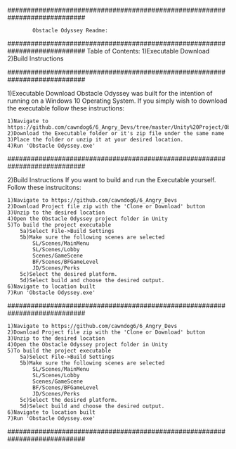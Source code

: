 ############################################################################
			
			Obstacle Odyssey Readme:

############################################################################
Table of Contents:
	1)Executable Download
	2)Build Instructions
	
############################################################################

1)Executable Download
	Obstacle Odyssey was built for the intention of running on a Windows 10 
	Operating System. If you simply wish to download the executable
	follow these instructions:
	
	1)Navigate to https://github.com/cawndog6/6_Angry_Devs/tree/master/Unity%20Project/Obstacle%20Odyssey
	2)Download the Executable folder or it's zip file under the same name
	3)Place the folder or unzip it at your desired location.
	4)Run 'Obstacle Odyssey.exe'

############################################################################
		
2)Build Instructions
	If you want to build and run the Executable yourself. Follow these instrucitons:
	
	1)Navigate to https://github.com/cawndog6/6_Angry_Devs
	2)Download Project file zip with the 'Clone or Download' button
	3)Unzip to the desired location
	4)Open the Obstacle Odyssey project folder in Unity
	5)To build the project executable
		5a)Select File->Build Settings
		5b)Make sure the following scenes are selected
			SL/Scenes/MainMenu
			SL/Scenes/Lobby
			Scenes/GameScene
			BF/Scenes/BFGameLevel
			JD/Scenes/Perks
		5c)Select the desired platform.
		5d)Select build and choose the desired output.
	6)Navigate to location built
	7)Run 'Obstacle Odyssey.exe'
		
############################################################################
	
	1)Navigate to https://github.com/cawndog6/6_Angry_Devs
	2)Download Project file zip with the 'Clone or Download' button
	3)Unzip to the desired location
	4)Open the Obstacle Odyssey project folder in Unity
	5)To build the project executable
		5a)Select File->Build Settings
		5b)Make sure the following scenes are selected
			SL/Scenes/MainMenu
			SL/Scenes/Lobby
			Scenes/GameScene
			BF/Scenes/BFGameLevel
			JD/Scenes/Perks
		5c)Select the desired platform.
		5d)Select build and choose the desired output.
	6)Navigate to location built
	7)Run 'Obstacle Odyssey.exe'
		
############################################################################
